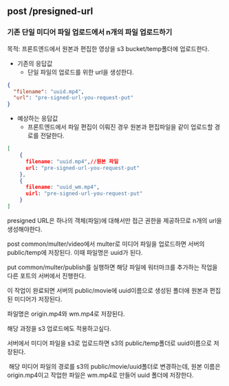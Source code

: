 ## post /presigned-url
### 기존 단일 미디어 파일 업로드에서 n개의 파일 업로드하기

목적: 프론트엔드에서 원본과 편집한 영상을 s3 bucket/temp폴더에 업로드한다.
- 기존의 응답값
	- 단일 파일의 업로드를 위한 url을 생성한다.
```json
{
  "filename": "uuid.mp4",
  "url": "pre-signed-url-you-request-put"
}
```

- 예상하는 응답값
	- 프론트엔드에서 파일 편집이 이뤄진 경우 원본과 편집파일을 같이 업로드할 경로를 전달한다.
```json
[
	{
	  filename: "uuid.mp4",//원본 파일
	  url: "pre-signed-url-you-request-put"
	},
	{
	  filename: "uuid_wm.mp4",
	  uirl: "pre-signed-url-you-request-put"
	}
]
```
  
presigned URL은 하나의 객체(파일)에 대해서만 접근 권한을 제공하므로 n개의 url을 생성해야한다.


post common/multer/video에서 multer로 미디어 파일을 업로드하면 서버의 public/temp에 저장된다. 이때 파일명은 uuid가 된다.


put common/multer/publish를 실행하면 해당 파일에 워터마크를 추가하는 작업을 다른 포트의 서버에서 진행한다.

이 작업이 완료되면 서버의 public/movie에 uuid이름으로 생성된 폴더에 원본과 편집된 미디어가 저장된다.

파일명은 origin.mp4와 wm.mp4로 저장된다.

  

해당 과정을 s3 업로드에도 적용하고싶다.

서버에서 미디어 파일을 s3로 업로드하면 s3의 public/temp폴더로 uuid이름으로 저장된다.

  

 해당 미디어 파일의 경로를 s3의 public/movie/uuid폴더로 변경하는데, 원본 이름은 origin.mp4이고 작업한 파일은 wm.mp4로 만들어 uuid 폴더에 저장한다.